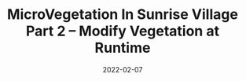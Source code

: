 ---
title: "MicroVegetation In Sunrise Village Part 2 – Modify Vegetation at Runtime"
tags: [tech-art, how-to, vegetation, unity, InnoGames, C#]
category: tech-art
thumbnail: 2022-02-07-microvegetation2/thumbnail.png
comments: true
date: 2022-02-07
description: This second part explains how we can modify terrain at runtime.
url: https://tech.innogames.com/microvegetation-in-sunrise-village-part-2-modify-vegetation-at-runtime/
---